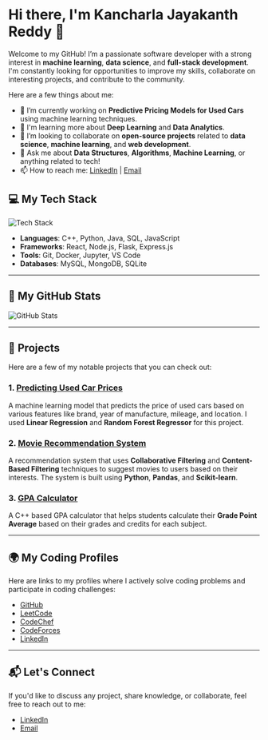 # Hi there, I'm Kancharla Jayakanth Reddy 👋

Welcome to my GitHub! I’m a passionate software developer with a strong interest in **machine learning**, **data science**, and **full-stack development**. I'm constantly looking for opportunities to improve my skills, collaborate on interesting projects, and contribute to the community.

Here are a few things about me:

- 🔭 I’m currently working on **Predictive Pricing Models for Used Cars** using machine learning techniques.
- 🌱 I'm learning more about **Deep Learning** and **Data Analytics**.
- 👯 I’m looking to collaborate on **open-source projects** related to **data science**, **machine learning**, and **web development**.
- 💬 Ask me about **Data Structures**, **Algorithms**, **Machine Learning**, or anything related to tech!
- 📫 How to reach me: [LinkedIn](https://www.linkedin.com/in/yourusername) | [Email](mailto:youremail@example.com)

## 💻 My Tech Stack
![Tech Stack](https://img.shields.io/badge/Tech%20Stack-React%20Node.js%20Python%20MySQL-blue?logo=react&logoColor=white)

- **Languages**: C++, Python, Java, SQL, JavaScript
- **Frameworks**: React, Node.js, Flask, Express.js
- **Tools**: Git, Docker, Jupyter, VS Code
- **Databases**: MySQL, MongoDB, SQLite

---

## 🚀 My GitHub Stats
![GitHub Stats](https://github-readme-stats.vercel.app/api?username=yourusername&show_icons=true&hide_title=true&hide=prs&count_private=true&include_all_commits=true&theme=tokyonight)

---

## 📂 Projects
Here are a few of my notable projects that you can check out:

### 1. **[Predicting Used Car Prices](https://github.com/yourusername/project1)**  
  A machine learning model that predicts the price of used cars based on various features like brand, year of manufacture, mileage, and location. I used **Linear Regression** and **Random Forest Regressor** for this project.

### 2. **[Movie Recommendation System](https://github.com/yourusername/project2)**  
  A recommendation system that uses **Collaborative Filtering** and **Content-Based Filtering** techniques to suggest movies to users based on their interests. The system is built using **Python**, **Pandas**, and **Scikit-learn**.

### 3. **[GPA Calculator](https://github.com/yourusername/project3)**  
  A C++ based GPA calculator that helps students calculate their **Grade Point Average** based on their grades and credits for each subject.

---

## 🌍 My Coding Profiles
Here are links to my profiles where I actively solve coding problems and participate in coding challenges:

- [GitHub](https://github.com/yourusername)
- [LeetCode](https://leetcode.com/yourusername)
- [CodeChef](https://www.codechef.com/users/yourusername)
- [CodeForces](https://codeforces.com/profile/yourusername)
- [LinkedIn](https://www.linkedin.com/in/yourusername)

---

## 📬 Let's Connect
If you'd like to discuss any project, share knowledge, or collaborate, feel free to reach out to me:

- [LinkedIn](https://www.linkedin.com/in/yourusername)
- [Email](mailto:youremail@example.com)
